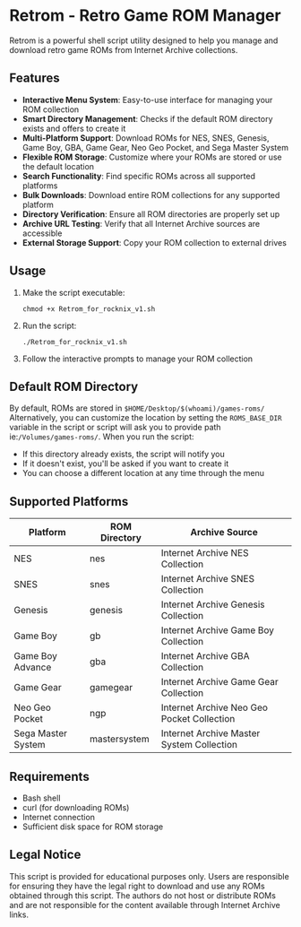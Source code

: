 # Retrom - Retro Game ROM Manager

Retrom is a powerful shell script utility designed to help you manage and download retro game ROMs from Internet Archive collections.

## Features

- **Interactive Menu System**: Easy-to-use interface for managing your ROM collection
- **Smart Directory Management**: Checks if the default ROM directory exists and offers to create it
- **Multi-Platform Support**: Download ROMs for NES, SNES, Genesis, Game Boy, GBA, Game Gear, Neo Geo Pocket, and Sega Master System
- **Flexible ROM Storage**: Customize where your ROMs are stored or use the default location
- **Search Functionality**: Find specific ROMs across all supported platforms
- **Bulk Downloads**: Download entire ROM collections for any supported platform
- **Directory Verification**: Ensure all ROM directories are properly set up
- **Archive URL Testing**: Verify that all Internet Archive sources are accessible
- **External Storage Support**: Copy your ROM collection to external drives

## Usage

1. Make the script executable:
   ```
   chmod +x Retrom_for_rocknix_v1.sh
   ```

2. Run the script:
   ```
   ./Retrom_for_rocknix_v1.sh
   ```

3. Follow the interactive prompts to manage your ROM collection

## Default ROM Directory

By default, ROMs are stored in `$HOME/Desktop/$(whoami)/games-roms/`
Alternatively, you can customize the location by setting the `ROMS_BASE_DIR` variable in the script or script will ask you to provide path ie:`/Volumes/games-roms/`.
When you run the script:
- If this directory already exists, the script will notify you
- If it doesn't exist, you'll be asked if you want to create it
- You can choose a different location at any time through the menu

## Supported Platforms

| Platform | ROM Directory | Archive Source |
|----------|--------------|----------------|
| NES | nes | Internet Archive NES Collection |
| SNES | snes | Internet Archive SNES Collection |
| Genesis | genesis | Internet Archive Genesis Collection |
| Game Boy | gb | Internet Archive Game Boy Collection |
| Game Boy Advance | gba | Internet Archive GBA Collection |
| Game Gear | gamegear | Internet Archive Game Gear Collection |
| Neo Geo Pocket | ngp | Internet Archive Neo Geo Pocket Collection |
| Sega Master System | mastersystem | Internet Archive Master System Collection |

## Requirements

- Bash shell
- curl (for downloading ROMs)
- Internet connection
- Sufficient disk space for ROM storage

## Legal Notice

This script is provided for educational purposes only. Users are responsible for ensuring they have the legal right to download and use any ROMs obtained through this script. The authors do not host or distribute ROMs and are not responsible for the content available through Internet Archive links.
